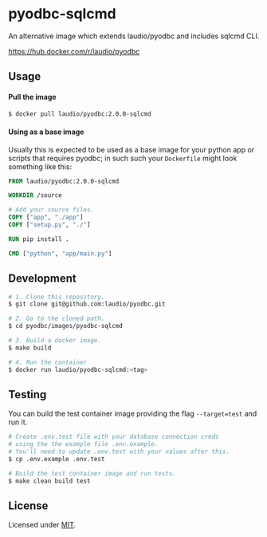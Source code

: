# pyodbc-sqlcmd

An alternative image which extends laudio/pyodbc and includes sqlcmd CLI.

https://hub.docker.com/r/laudio/pyodbc

## Usage

#### Pull the image

```bash
$ docker pull laudio/pyodbc:2.0.0-sqlcmd
```

#### Using as a base image

Usually this is expected to be used as a base image for your python app or scripts that requires pyodbc; in such such your `Dockerfile` might look something like this:

```Dockerfile
FROM laudio/pyodbc:2.0.0-sqlcmd

WORKDIR /source

# Add your source files.
COPY ["app", "./app"]
COPY ["setup.py", "./"]

RUN pip install .

CMD ["python", "app/main.py"]
```

## Development

```bash
# 1. Clone this repository.
$ git clone git@github.com:laudio/pyodbc.git

# 2. Go to the cloned path.
$ cd pyodbc/images/pyodbc-sqlcmd

# 3. Build a docker image.
$ make build

# 4. Run the container
$ docker run laudio/pyodbc-sqlcmd:<tag>
```

## Testing

You can build the test container image providing the flag `--target=test` and run it.

```bash
# Create .env.test file with your database connection creds
# using the the example file .env.example.
# You'll need to update .env.test with your values after this.
$ cp .env.example .env.test

# Build the test container image and run tests.
$ make clean build test
```

## License

Licensed under [MIT](LICENSE).
